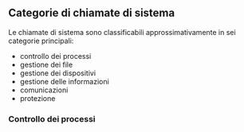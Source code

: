 ## Categorie di chiamate di sistema

Le chiamate di sistema sono classificabili approssimativamente in sei categorie principali:
- controllo dei processi
- gestione dei file
- gestione dei dispositivi
- gestione delle informazioni
- comunicazioni
- protezione


### Controllo dei processi
